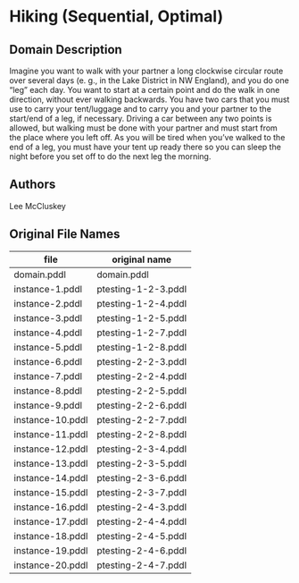 # Hiking (Sequential, Optimal)

## Domain Description

Imagine you want to walk with your partner a long clockwise circular route over several days (e. g., in the Lake District in NW England), and you do one “leg” each day.
You want to start at a certain point and do the walk in one direction, without ever walking backwards.
You have two cars that you must use to carry your tent/luggage and to carry you and your partner to the start/end of a leg, if necessary.
Driving a car between any two points is allowed, but walking must be done with your partner and must start from the place where you left off.
As you will be tired when you’ve walked to the end of a leg, you must have your tent up ready there so you can sleep the night before you set off to do the next leg the morning.

## Authors

Lee McCluskey

## Original File Names

| file             | original name       |
|------------------|---------------------|
| domain.pddl      | domain.pddl         |
| instance-1.pddl  | ptesting-1-2-3.pddl |
| instance-2.pddl  | ptesting-1-2-4.pddl |
| instance-3.pddl  | ptesting-1-2-5.pddl |
| instance-4.pddl  | ptesting-1-2-7.pddl |
| instance-5.pddl  | ptesting-1-2-8.pddl |
| instance-6.pddl  | ptesting-2-2-3.pddl |
| instance-7.pddl  | ptesting-2-2-4.pddl |
| instance-8.pddl  | ptesting-2-2-5.pddl |
| instance-9.pddl  | ptesting-2-2-6.pddl |
| instance-10.pddl | ptesting-2-2-7.pddl |
| instance-11.pddl | ptesting-2-2-8.pddl |
| instance-12.pddl | ptesting-2-3-4.pddl |
| instance-13.pddl | ptesting-2-3-5.pddl |
| instance-14.pddl | ptesting-2-3-6.pddl |
| instance-15.pddl | ptesting-2-3-7.pddl |
| instance-16.pddl | ptesting-2-4-3.pddl |
| instance-17.pddl | ptesting-2-4-4.pddl |
| instance-18.pddl | ptesting-2-4-5.pddl |
| instance-19.pddl | ptesting-2-4-6.pddl |
| instance-20.pddl | ptesting-2-4-7.pddl |
